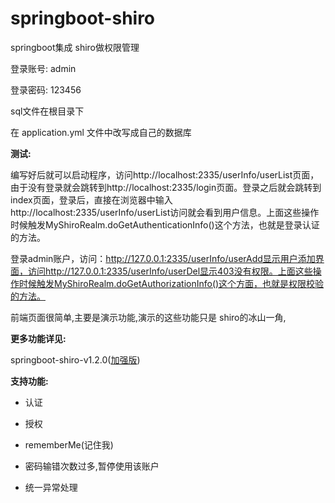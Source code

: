# springboot-shiro
springboot集成 shiro做权限管理

登录账号: admin

登录密码: 123456

sql文件在根目录下

在 application.yml 文件中改写成自己的数据库 

**测试:**

编写好后就可以启动程序，访问http://localhost:2335/userInfo/userList页面，由于没有登录就会跳转到http://localhost:2335/login页面。登录之后就会跳转到index页面，登录后，直接在浏览器中输入http://localhost:2335/userInfo/userList访问就会看到用户信息。上面这些操作时候触发MyShiroRealm.doGetAuthenticationInfo()这个方法，也就是登录认证的方法。

登录admin账户，访问：http://127.0.0.1:2335/userInfo/userAdd显示用户添加界面，访问http://127.0.0.1:2335/userInfo/userDel显示403没有权限。上面这些操作时候触发MyShiroRealm.doGetAuthorizationInfo()这个方面，也就是权限校验的方法。

前端页面很简单,主要是演示功能,演示的这些功能只是 shiro的冰山一角, 

**更多功能详见:**

springboot-shiro-v1.2.0(<a href="https://github.com/haoxiaoyong1014/springboot-shiro-v1.2.0">加强版<a>)

**支持功能:** 

* 认证

* 授权

* rememberMe(记住我)

* 密码输错次数过多,暂停使用该账户

* 统一异常处理

